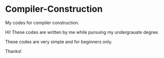 # Compiler-Construction
My codes for compiler construction.

Hi! These codes are written by me while pursuing my undergrauate degree.

These codes are very simple and for beginners only.

Thanks!
